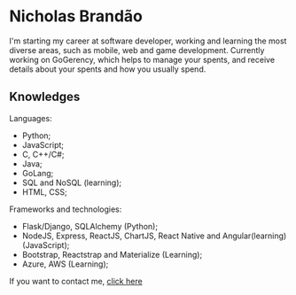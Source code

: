 # Nicholas Brandão

I'm starting my career at software developer, working and learning the most diverse areas, such as mobile, web and game development.
Currently working on GoGerency, which helps to manage your spents, and receive details about your spents and how you usually spend.

## Knowledges


Languages:
* Python;
* JavaScript;
* C, C++/C#;
* Java;
* GoLang;
* SQL and NoSQL (learning);
* HTML, CSS;

Frameworks and technologies:
* Flask/Django, SQLAlchemy (Python);
* NodeJS, Express, ReactJS, ChartJS, React Native and Angular(learning) (JavaScript);
* Bootstrap, Reactstrap and Materialize (Learning);
* Azure, AWS (Learning);

If you want to contact me, [click here](https://www.linkedin.com/in/nicholas-brandao-developer)

